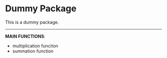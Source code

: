 # Dummy Package

This is a dummy package.

---

**MAIN FUNCTIONS**:
* multiplication funciton
* summation function